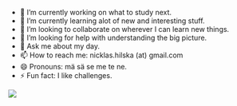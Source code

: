- 🔭 I’m currently working on what to study next.
- 🌱 I’m currently learning alot of new and interesting stuff.
- 👯 I’m looking to collaborate on wherever I can learn new things.
- 🤔 I’m looking for help with understanding the big picture.
- 💬 Ask me about my day.
- 📫 How to reach me: nicklas.hilska (at) gmail.com
- 😄 Pronouns: mä sä se me te ne.
- ⚡ Fun fact: I like challenges.

<img src="https://github-readme-stats.vercel.app/api?username=nhilska&&show_icons=true&title_color=ffffff&icon_color=bb2acf&text_color=daf7dc&bg_color=151515">
